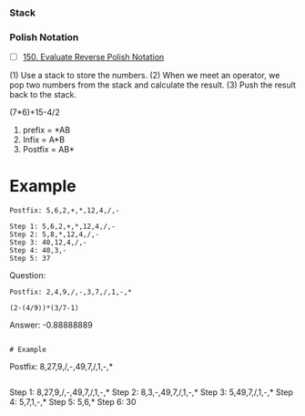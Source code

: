 ### Stack

### Polish Notation
- [ ] [150. Evaluate Reverse Polish Notation](https://leetcode.com/problems/evaluate-reverse-polish-notation/)

(1) Use a stack to store the numbers.
(2) When we meet an operator, we pop two numbers from the stack and calculate the result.
(3) Push the result back to the stack.

(7*6)+15-4/2 
1. prefix = *AB
2. Infix = A*B
3. Postfix = AB*


# Example
```
Postfix: 5,6,2,+,*,12,4,/,-
```
```
Step 1: 5,6,2,+,*,12,4,/,-
Step 2: 5,8,*,12,4,/,-
Step 3: 40,12,4,/,-
Step 4: 40,3,-
Step 5: 37
```

Question: 
```
Postfix: 2,4,9,/,-,3,7,/,1,-,* 
```
```
(2-(4/9))*(3/7-1)
```
Answer: -0.88888889
```

# Example
```
Postfix: 8,27,9,/,-,49,7,/,1,-,*
```
```
Step 1: 8,27,9,/,-,49,7,/,1,-,*
Step 2: 8,3,-,49,7,/,1,-,*
Step 3: 5,49,7,/,1,-,*
Step 4: 5,7,1,-,*
Step 5: 5,6,*
Step 6: 30
```

